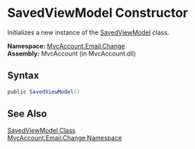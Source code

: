 SavedViewModel Constructor
==========================
Initializes a new instance of the [SavedViewModel][1] class.

**Namespace:** [MvcAccount.Email.Change][2]  
**Assembly:** MvcAccount (in MvcAccount.dll)

Syntax
------

```csharp
public SavedViewModel()
```


See Also
--------
[SavedViewModel Class][1]  
[MvcAccount.Email.Change Namespace][2]  

[1]: README.md
[2]: ../README.md